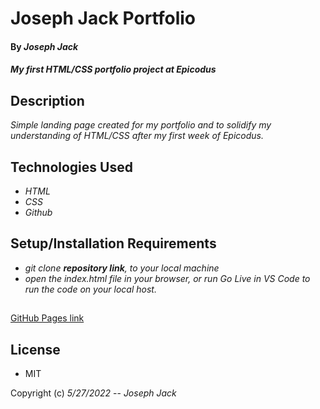 
# 
# Joseph Jack Portfolio

#### By _**Joseph Jack**_

#### _My first  HTML/CSS portfolio project at Epicodus_


## Description

_Simple landing page created for my portfolio and to solidify my understanding of HTML/CSS after my first week of Epicodus._

## Technologies Used

* _HTML_
* _CSS_
* _Github_

## Setup/Installation Requirements

* _git clone **repository link**, to your local machine_
* _open the index.html file in your browser, or run Go Live in VS Code to run the code on your local host._


##
[GitHub Pages link](https://josephwjack.github.io/portfolio/)
## License
* MIT 

Copyright (c) _5/27/2022_  -- _Joseph Jack_